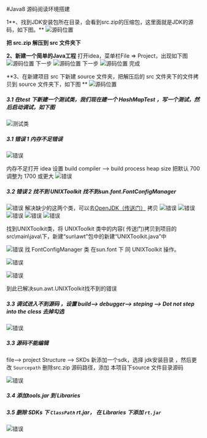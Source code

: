 #Java8 源码阅读环境搭建
	
1**、找到JDK安装包所在目录，会看到src.zip的压缩包，这里面就是JDK的源码，如下图。**
![源码位置](image/jdk_path.png)

**把 src.zip 解压到 src 文件夹下**

**2、新建一个简单的Java工程**
打开idea，菜单栏File => Project，出现如下图
![源码位置](image/idea_new_project_1.png)
下一步
![源码位置](image/idea_new_project_2.png)
下一步
![源码位置](image/idea_new_project_3.png)
完成

**3、在新建项目 src 下新建 source 文件夹，把解压后的 src 文件夹下的文件拷贝到 source 文件夹下，如下图 **
![源码位置](image/source1.png)

##### 3.1 在test 下新建一个测试类，我们现在建一个 HashMapTest ，写一个测试，然后启动调试，如下图

![测试类](image/test.png)

##### 3.1 错误 1  内存不足错误
![错误](./image/insufficient_memory.png)
 
 内存不足打开 idea 设置 build compiler --> build process heap size 把默认 700 调整为 1700 或更大
![错误](./image/insufficient_memory修改.png)

##### 3.2 错误 2 找不到 UNIXToolkit 找不到sun.font.FontConfigManager
![错误](./image/UNIXToolkit找不到.png)
解决缺少的这两个类，可以去[OpenJDK（传送门）](http://openjdk.java.net/) 拷贝
![错误](./image/opjdk1.png)
![错误](./image/opjdk2.png)
![错误](./image/opjdk3.png)
![错误](./image/opjdk4.png)
![错误](./image/opjdk5.png)


找到UNIXToolkit类，将 UNIXToolkit 类中的内容( 传送门)拷贝到项目的src\main\java\下，新建“sun\awt”包中的新建“UNIXToolkit.java”中

![错误](./image/opjdk6.png)
找 FontConfigManager 类 在sun.font 下 同 UNIXToolkit 操作。

![错误](./image/opjdk8.png)

![错误](./image/opjdk7.png)


到此已解决sun.awt.UNIXToolkit找不到的错误

##### 3.3 调试进入不到源码 ，设置 build--> debugger--> steping --> Dot not step into the cless 去掉勾选

![错误](./image/into_source.png)

##### 3.3 源码不能编辑
file--> project Structure --> SKDs 新添加一个sdk，选择 jdk安装目录 ，然后更改 `Sourcepath` 删除src.zip 源码路径，添加 本项目下source 文件目录源码

![错误](./image/source1.png)

##### 3.4 添加tools.jar 到 Libraries

##### 3.5 删除 SDKs 下 `ClassPath` rt.jar， 在 Libraries 下添加 `rt.jar`

![错误](./image/rt_jar.png)

